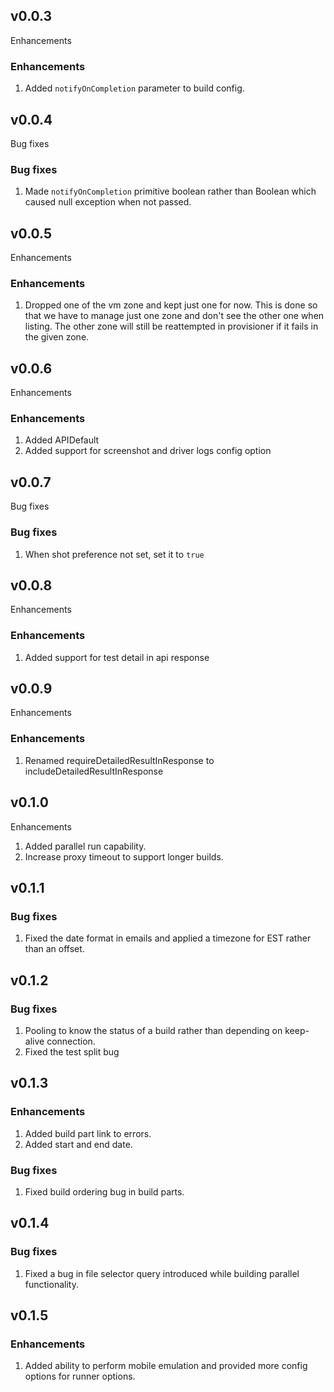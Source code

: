 ## v0.0.3

Enhancements

### Enhancements

1. Added `notifyOnCompletion` parameter to build config.

## v0.0.4

Bug fixes

### Bug fixes

1. Made `notifyOnCompletion` primitive boolean rather than Boolean which caused null exception when
   not passed.

## v0.0.5

Enhancements

### Enhancements

1. Dropped one of the vm zone and kept just one for now. This is done so that we have to manage just
   one zone and don't see the other one when listing. The other zone will still be reattempted in
   provisioner if it fails in the given zone.

## v0.0.6

Enhancements

### Enhancements

1. Added APIDefault
2. Added support for screenshot and driver logs config option

## v0.0.7

Bug fixes

### Bug fixes

1. When shot preference not set, set it to `true`

## v0.0.8

Enhancements

### Enhancements

1. Added support for test detail in api response

## v0.0.9

Enhancements

### Enhancements

1. Renamed requireDetailedResultInResponse to includeDetailedResultInResponse

## v0.1.0

Enhancements

1. Added parallel run capability.
2. Increase proxy timeout to support longer builds.

## v0.1.1

### Bug fixes

1. Fixed the date format in emails and applied a timezone for EST rather than an offset.

## v0.1.2

### Bug fixes

1. Pooling to know the status of a build rather than depending on keep-alive connection.
2. Fixed the test split bug

## v0.1.3

### Enhancements

1. Added build part link to errors.
2. Added start and end date.

### Bug fixes

1. Fixed build ordering bug in build parts.

## v0.1.4

### Bug fixes

1. Fixed a bug in file selector query introduced while building parallel functionality.

## v0.1.5

### Enhancements

1. Added ability to perform mobile emulation and provided more config options for runner options.